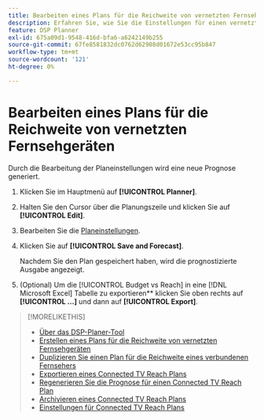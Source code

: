 ```yaml
---
title: Bearbeiten eines Plans für die Reichweite von vernetzten Fernsehgeräten
description: Erfahren Sie, wie Sie die Einstellungen für einen vernetzten TV-Reichweitenplan bearbeiten.
feature: DSP Planner
exl-id: 675a09d1-9548-416d-bfa6-a6242149b255
source-git-commit: 67fe8581832dc0762d62908d01672e53cc95b847
workflow-type: tm+mt
source-wordcount: '121'
ht-degree: 0%

---
```


# Bearbeiten eines Plans für die Reichweite von vernetzten Fernsehgeräten

Durch die Bearbeitung der Planeinstellungen wird eine neue Prognose generiert.

1. Klicken Sie im Hauptmenü auf **[!UICONTROL Planner]**.

1. Halten Sie den Cursor über die Planungszeile und klicken Sie auf **[!UICONTROL Edit]**.

1. Bearbeiten Sie die [Planeinstellungen](planner-settings.md).

1. Klicken Sie auf **[!UICONTROL Save and Forecast]**.

   Nachdem Sie den Plan gespeichert haben, wird die prognostizierte Ausgabe angezeigt.

1. (Optional) Um die [!UICONTROL Budget vs Reach] in eine [!DNL Microsoft Excel] Tabelle zu exportieren** klicken Sie oben rechts auf **[!UICONTROL ...]** und dann auf **[!UICONTROL Export]**.

>[!MORELIKETHIS]
>
>* [Über das DSP-Planer-Tool](planner-about.md)
>* [Erstellen eines Plans für die Reichweite von vernetzten Fernsehgeräten](planner-create.md)
>* [Duplizieren Sie einen Plan für die Reichweite eines verbundenen Fernsehers](planner-duplicate.md)
>* [Exportieren eines Connected TV Reach Plans](planner-export.md)
>* [Regenerieren Sie die Prognose für einen Connected TV Reach Plan](planner-forecast.md)
>* [Archivieren eines Connected TV Reach Plans](planner-archive.md)
>* [Einstellungen für Connected TV Reach Plans](planner-settings.md)
